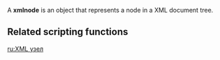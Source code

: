 A **xmlnode** is an object that represents a node in a XML document tree.

Related scripting functions
---------------------------

[ru:XML узел](/docs/ru:xml_узел.md "wikilink")
